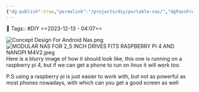 ```yaml
---
{"dg-publish":true,"permalink":"/projects/diy/portable-nas/","dgPassFrontmatter":true,"noteIcon":"3","created":"2023-12-13T04:07:22.994+05:30","updated":"2023-12-26T16:15:37.975+05:30"}
---
```


🧶 Tags:: #DIY 
==2023-12-13 - 04:07==

![Concept Design For Android Nas.png](/img/user/Excalidraw/Concept%20Design%20For%20Android%20Nas.png)
![MODULAR NAS FOR 2_5 INCH DRIVES FITS RASPBERRY PI 4 AND NANOPI M4V2.jpeg](/img/user/Resources/%F0%9F%93%81%20Files/%F0%9F%93%B8Images/MODULAR%20NAS%20FOR%202_5%20INCH%20DRIVES%20FITS%20RASPBERRY%20PI%204%20AND%20NANOPI%20M4V2.jpeg)
Here is a blurry image of how it should look like, this one is running on a raspberry pi 4, but if we can get a phone to run on linux it will work too.

P.S using a raspberry pi is just easier to work with, but not as powerful as most phones nowadays, with which can you get a good screen as well